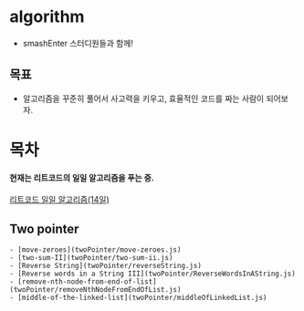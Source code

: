 # algorithm
- smashEnter 스터디원들과 함께!
## 목표
- 알고리즘을 꾸준히 풀어서 사고력을 키우고, 효율적인 코드를 짜는 사람이 되어보자.
# 목차
#### 현재는 리트코드의 일일 알고리즘을 푸는 중.
[리트코드 일일 알고리즘(14일)](https://leetcode.com/study-plan/algorithm/?progress=ukcked6)

## Two pointer
    - [move-zeroes](twoPointer/move-zeroes.js)
    - [two-sum-II](twoPointer/two-sum-ii.js)
    - [Reverse String](twoPointer/reverseString.js)
    - [Reverse words in a String III](twoPointer/ReverseWordsInAString.js)
    - [remove-nth-node-from-end-of-list](twoPointer/removeNthNodeFromEndOfList.js)
    - [middle-of-the-linked-list](twoPointer/middleOfLinkedList.js)
